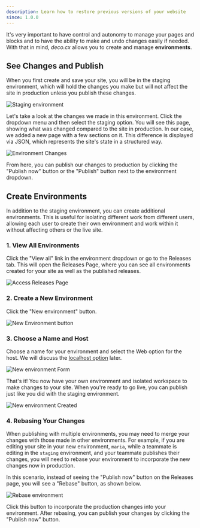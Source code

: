 ```yaml
---
description: Learn how to restore previous versions of your website
since: 1.0.0
---
```


It's very important to have control and autonomy to manage your pages and blocks
and to have the ability to make and undo changes easily if needed. With that in
mind, _deco.cx_ allows you to create and manage **environments**.

## See Changes and Publish

When you first create and save your site, you will be in the staging
environment, which will hold the changes you make but will not affect the site
in production unless you publish these changes.

![Staging environment](/docs/getting-started/changing-and-publishing/staging-env.png)

Let's take a look at the changes we made in this environment. Click the dropdown
menu and then select the staging option. You will see this page, showing what
was changed compared to the site in production. In our case, we added a new page
with a few sections on it. This difference is displayed via JSON, which
represents the site's state in a structured way.

![Environment Changes](/docs/getting-started/changing-and-publishing/env-changes.png)

From here, you can publish our changes to production by clicking the "Publish
now" button or the "Publish" button next to the environment dropdown.

## Create Environments

In addition to the staging environment, you can create additional environments.
This is useful for isolating different work from different users, allowing each
user to create their own environment and work within it without affecting others
or the live site.

### 1. View All Environments

Click the "View all" link in the environment dropdown or go to the Releases tab.
This will open the Releases Page, where you can see all environments created for
your site as well as the published releases.

![Access Releases Page](/docs/getting-started/changing-and-publishing/open-releases-tab.png)

### 2. Create a New Environment

Click the "New environment" button.

![New Environment button](/docs/getting-started/changing-and-publishing/new-env-btn.png)

### 3. Choose a Name and Host

Choose a name for your environment and select the Web option for the host. We
will discuss the
[localhost option](/docs/getting-started/developing-guide/setup) later.

![New environment Form](/docs/getting-started/changing-and-publishing/creating-new-env.png)

That's it! You now have your own environment and isolated workspace to make
changes to your site. When you're ready to go live, you can publish just like
you did with the staging environment.

![New environment Created](/docs/getting-started/changing-and-publishing/env-created.png)

### 4. Rebasing Your Changes

When publishing with multiple environments, you may need to merge your changes
with those made in other environments. For example, if you are editing your site
in your new environment, `maria`, while a teammate is editing in the `staging`
environment, and your teammate publishes their changes, you will need to rebase
your environment to incorporate the new changes now in production.

In this scenario, instead of seeing the "Publish now" button on the Releases
page, you will see a "Rebase" button, as shown below.

![Rebase environment](/docs/getting-started/changing-and-publishing/rebase.png)

Click this button to incorporate the production changes into your environment.
After rebasing, you can publish your changes by clicking the "Publish now"
button.
